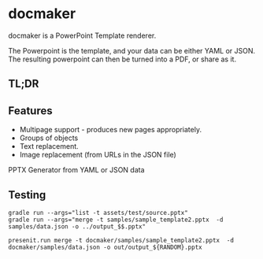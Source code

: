 # docmaker

docmaker is a PowerPoint Template renderer.

The Powerpoint is the template, and your data can be either YAML or JSON.
The resulting powerpoint can then be turned into a PDF, or share as it.

## TL;DR

## Features

- Multipage support - produces new pages appropriately.
- Groups of objects
- Text replacement.
- Image replacement (from URLs in the JSON file)

PPTX Generator from YAML or JSON data



## Testing
```
gradle run --args="list -t assets/test/source.pptx"
gradle run --args="merge -t samples/sample_template2.pptx  -d samples/data.json -o ../output_$$.pptx"
```

`presenit.run merge -t docmaker/samples/sample_template2.pptx  -d docmaker/samples/data.json -o out/output_${RANDOM}.pptx`
